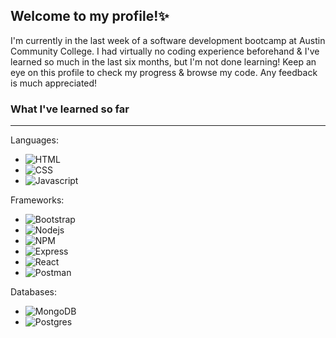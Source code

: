 ## Welcome to my profile!✨


I'm currently in the last week of a software development bootcamp at Austin Community College. I had virtually no coding experience beforehand & I've learned so much in the last six months, but I'm not done learning! Keep an eye on this profile to check my progress & browse my code. Any feedback is much appreciated!


### What I've learned so far
---
Languages:
* ![HTML](https://img.shields.io/badge/HTML5-E34F26?style=for-the-badge&logo=html5&logoColor=white) 
* ![CSS](	https://img.shields.io/badge/CSS3-1572B6?style=for-the-badge&logo=css3&logoColor=white) 
* ![Javascript](https://img.shields.io/badge/JavaScript-323330?style=for-the-badge&logo=javascript&logoColor=F7DF1E) 

Frameworks:
* ![Bootstrap](https://img.shields.io/badge/Bootstrap-563D7C?style=for-the-badge&logo=bootstrap&logoColor=white)
* ![Nodejs](https://img.shields.io/badge/Node.js-339933?style=for-the-badge&logo=nodedotjs&logoColor=white) 
* ![NPM](https://img.shields.io/badge/npm-CB3837?style=for-the-badge&logo=npm&logoColor=white) 
* ![Express](	https://img.shields.io/badge/Express.js-000000?style=for-the-badge&logo=express&logoColor=white)
* ![React](https://img.shields.io/badge/React-20232A?style=for-the-badge&logo=react&logoColor=61DAFB)
* ![Postman](https://img.shields.io/badge/Postman-FF6C37?style=for-the-badge&logo=Postman&logoColor=white)

Databases:
* ![MongoDB](	https://img.shields.io/badge/MongoDB-white?style=for-the-badge&logo=mongodb&logoColor=4EA94B) 
* ![Postgres](https://img.shields.io/badge/PostgreSQL-316192?style=for-the-badge&logo=postgresql&logoColor=white) 
